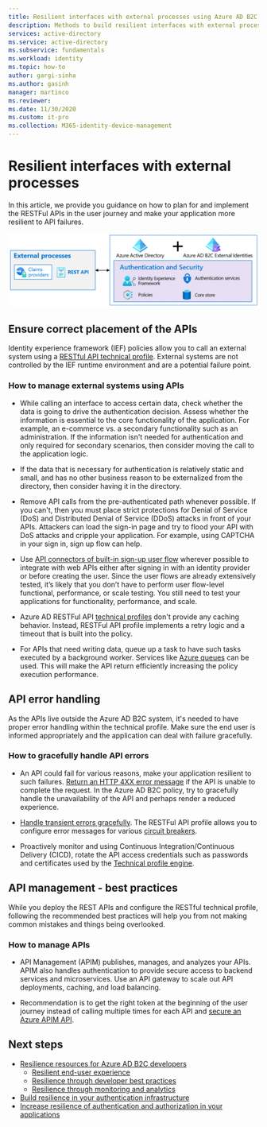 ```yaml
---
title: Resilient interfaces with external processes using Azure AD B2C | Microsoft Docs
description: Methods to build resilient interfaces with external processes
services: active-directory 
ms.service: active-directory
ms.subservice: fundamentals 
ms.workload: identity
ms.topic: how-to
author: gargi-sinha
ms.author: gasinh
manager: martinco
ms.reviewer: 
ms.date: 11/30/2020
ms.custom: it-pro
ms.collection: M365-identity-device-management
---
```


# Resilient interfaces with external processes

In this article, we provide you guidance on how to plan for and implement the RESTFul APIs in the user journey and make your application more resilient to API failures.

![Image shows interfaces with external process components](media/resilient-external-processes/external-processes-architecture.png)

## Ensure correct placement of the APIs

Identity experience framework (IEF) policies allow you to call an external system using a [RESTful API technical profile](https://docs.microsoft.com/azure/active-directory-b2c/restful-technical-profile). External systems are not controlled by the IEF runtime environment and are a potential failure point.

### How to manage external systems using APIs

- While calling an interface to access certain data, check whether the data is going to drive the authentication decision. Assess whether the information is essential to the core functionality of the application. For example, an e-commerce vs. a secondary functionality such as an administration. If the information isn't needed for authentication and only required for secondary scenarios, then consider moving the call to the application logic.

- If the data that is necessary for authentication is relatively static and small, and has no other business reason to be externalized from the directory, then consider having it in the directory.

- Remove API calls from the pre-authenticated path whenever possible. If you can't, then you must place strict protections for Denial of Service (DoS) and Distributed Denial of Service (DDoS) attacks in front of your APIs. Attackers can load the sign-in page and try to flood your API with DoS attacks and cripple your application. For example, using CAPTCHA in your sign in, sign up flow can help.

- Use [API connectors of built-in sign-up user flow](https://docs.microsoft.com/azure/active-directory-b2c/api-connectors-overview) wherever possible to integrate with web APIs either after signing in with an identity provider or before creating the user. Since the user flows are already extensively tested, it’s likely that you don’t have to perform user flow-level functional, performance, or scale testing. You still need to test your applications for functionality, performance, and scale.

- Azure AD RESTFul API [technical profiles](https://docs.microsoft.com/azure/active-directory-b2c/restful-technical-profile) don't provide any caching behavior. Instead, RESTFul API profile implements a retry logic and a timeout that is built into the policy.

- For APIs that need writing data, queue up a task to have such tasks executed by a background worker. Services like [Azure queues](https://docs.microsoft.com/azure/storage/queues/storage-queues-introduction) can be used. This will make the API return efficiently increasing the policy execution performance.  

## API error handling

As the APIs live outside the Azure AD B2C system, it's needed to have proper error handling within the technical profile. Make sure the end user is informed appropriately and the application can deal with failure gracefully.

### How to gracefully handle API errors

- An API could fail for various reasons, make your application resilient to such failures. [Return an HTTP 4XX error message](https://docs.microsoft.com/azure/active-directory-b2c/restful-technical-profile#returning-validation-error-message) if the API is unable to complete the request. In the Azure AD B2C policy, try to gracefully handle the unavailability of the API and perhaps render a reduced experience.

- [Handle transient errors gracefully](https://docs.microsoft.com/azure/active-directory-b2c/restful-technical-profile#error-handling). The RESTFul API profile allows you to configure error messages for various [circuit breakers](https://docs.microsoft.com/azure/architecture/patterns/circuit-breaker).

- Proactively monitor and using Continuous Integration/Continuous Delivery (CICD), rotate the API access credentials such as passwords and certificates used by the [Technical profile engine](https://docs.microsoft.com/azure/active-directory-b2c/restful-technical-profile).

## API management - best practices

While you deploy the REST APIs and configure the RESTful technical profile, following the recommended best practices will help you from not making common mistakes and things being overlooked.

### How to manage APIs

- API Management (APIM) publishes, manages, and analyzes your APIs. APIM also handles authentication to provide secure access to backend services and microservices. Use an API gateway to scale out API deployments, caching, and load balancing.

- Recommendation is to get the right token at the beginning of the user journey instead of calling multiple times for each API and [secure an Azure APIM API](https://docs.microsoft.com/azure/active-directory-b2c/secure-api-management?tabs=app-reg-ga).

## Next steps

- [Resilience resources for Azure AD B2C developers](resilience-b2c.md)
  - [Resilient end-user experience](resilient-end-user-experience.md)
  - [Resilience through developer best practices](resilience-b2b-developer-best-practices.md)
  - [Resilience through monitoring and analytics](resilience-with-monitoring-alerting.md)
- [Build resilience in your authentication infrastructure](aka.ms/azureadresilience/admin)
- [Increase resilience of authentication and authorization in your applications](aka.ms/azureadresilience/developer)
